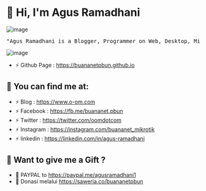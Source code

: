 # :bearded_person: Hi, I'm Agus Ramadhani
![image](https://user-images.githubusercontent.com/42666125/147025841-19ddcf5a-de4b-4261-aa4b-5f04fe521d30.png)
<pre>
"Agus Ramadhani is a Blogger, Programmer on Web, Desktop, MikroTik Tools and Networking Skills"
</pre>

![image](https://user-images.githubusercontent.com/42666125/147416579-20a6475d-3b90-4ead-a442-9deaefc19509.png)
- ⚡ Github Page : https://buananetpbun.github.io
## :link: <b>You can find me at:</b>
- ⚡ Blog : https://www.o-om.com
- ⚡ Facebook : https://fb.me/buananet.pbun
- ⚡ Twitter : https://twitter.com/oomdotcom
- ⚡ Instagram : https://instagram.com/buananet_mikrotik
- ⚡ linkedin : https://linkedin.com/in/agus-ramadhani


## :gift_heart: <b>Want to give me a Gift ?</b><br>
- :link: PAYPAL to https://paypal.me/agusramadhani1<br>
- :link: Donasi melalui https://saweria.co/buananetpbun



